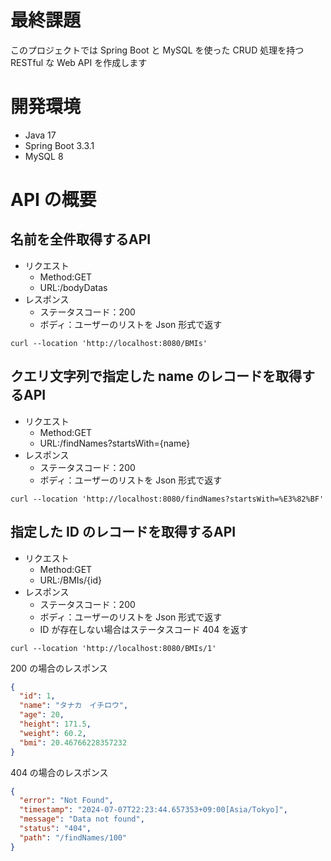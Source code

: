 # 最終課題

このプロジェクトでは Spring Boot と MySQL を使った CRUD 処理を持つ RESTful な Web API を作成します

# 開発環境

- Java 17
- Spring Boot 3.3.1
- MySQL 8

# API の概要

## 名前を全件取得するAPI

- リクエスト
    - Method:GET
    - URL:/bodyDatas
- レスポンス
    - ステータスコード：200
    - ボディ：ユーザーのリストを Json 形式で返す

```curl
curl --location 'http://localhost:8080/BMIs'
```

## クエリ文字列で指定した name のレコードを取得するAPI

- リクエスト
    - Method:GET
    - URL:/findNames?startsWith={name}
- レスポンス
    - ステータスコード：200
    - ボディ：ユーザーのリストを Json 形式で返す

```curl
curl --location 'http://localhost:8080/findNames?startsWith=%E3%82%BF'
```

## 指定した ID のレコードを取得するAPI

- リクエスト
    - Method:GET
    - URL:/BMIs/{id}
- レスポンス
    - ステータスコード：200
    - ボディ：ユーザーのリストを Json 形式で返す
    - ID が存在しない場合はステータスコード 404 を返す

```curl
curl --location 'http://localhost:8080/BMIs/1'
```

200 の場合のレスポンス

```json
{
  "id": 1,
  "name": "タナカ　イチロウ",
  "age": 20,
  "height": 171.5,
  "weight": 60.2,
  "bmi": 20.46766228357232
}
```

404 の場合のレスポンス

```json
{
  "error": "Not Found",
  "timestamp": "2024-07-07T22:23:44.657353+09:00[Asia/Tokyo]",
  "message": "Data not found",
  "status": "404",
  "path": "/findNames/100"
}
```

